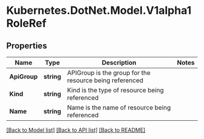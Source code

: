 # Kubernetes.DotNet.Model.V1alpha1RoleRef
## Properties

Name | Type | Description | Notes
------------ | ------------- | ------------- | -------------
**ApiGroup** | **string** | APIGroup is the group for the resource being referenced | 
**Kind** | **string** | Kind is the type of resource being referenced | 
**Name** | **string** | Name is the name of resource being referenced | 

[[Back to Model list]](../README.md#documentation-for-models) [[Back to API list]](../README.md#documentation-for-api-endpoints) [[Back to README]](../README.md)

